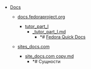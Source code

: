 - <a href = "E:\Node_projects\Node_Way\NBase\_Md\_Index\_Fedora\content\Docs\cat.Docs\dir.Docs.md">Docs</a>
    - <a href = "E:\Node_projects\Node_Way\NBase\_Md\_Index\_Fedora\content\Docs\docs.fedoraproject.org\cat.docs.fedoraproject.org\dir.docs.fedoraproject.org.md">docs.fedoraproject.org</a>
        - <a href = "E:\Node_projects\Node_Way\NBase\_Md\_Index\_Fedora\content\Docs\docs.fedoraproject.org\tutor_part_I\cat.tutor_part_I\dir.tutor_part_I.md">tutor_part_I</a>
            - <a href = "E:\Node_projects\Node_Way\NBase\_Md\_Index\_Fedora\content\Docs\docs.fedoraproject.org\tutor_part_I\_tutor_part_I.md">_tutor_part_I.md</a>
                - *# [Fedora Quick Docs](https://docs.fedoraproject.org/en-US/quick-docs/)
        
    
    - <a href = "E:\Node_projects\Node_Way\NBase\_Md\_Index\_Fedora\content\Docs\sites_docs.com\cat.sites_docs.com\dir.sites_docs.com.md">sites_docs.com</a>
        - <a href = "E:\Node_projects\Node_Way\NBase\_Md\_Index\_Fedora\content\Docs\sites_docs.com\site_docs.com copy.md">site_docs.com copy.md</a>
            - *# Сущности
    
